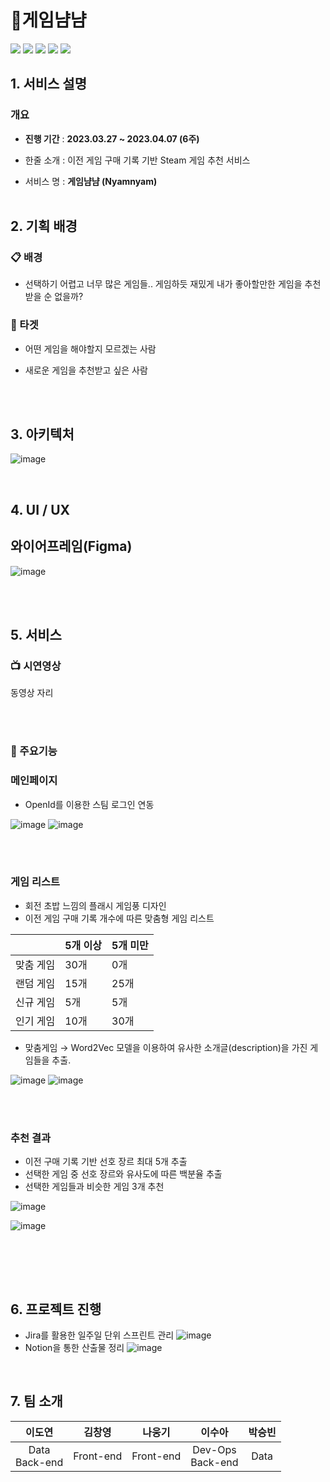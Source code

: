 # 🍣게임냠냠

<img src="https://img.shields.io/badge/React-61DAFB?style=for-the-badge&logo=React&logoColor=white">
<img src="https://img.shields.io/badge/FastAPI-009688?style=for-the-badge&logo=FastAPI&logoColor=white">
<img src="https://img.shields.io/badge/MongoDB-47A248?style=for-the-badge&logo=MongoDB&logoColor=white">
<img src="https://img.shields.io/badge/Jupyter-F37626?style=for-the-badge&logo=Jupyter&logoColor=white">
<img src="https://img.shields.io/badge/Jenkins-D24939?style=for-the-badge&logo=Jenkins&logoColor=white">

## 1. 서비스 설명

### 개요

- **진행 기간** : **2023.03.27 ~ 2023.04.07 (6주)**

- 한줄 소개 : 이전 게임 구매 기록 기반 Steam 게임 추천 서비스

- 서비스 명 : **게임냠냠 (Nyamnyam)**
  <br/>
  <br/>

## 2. 기획 배경

### 📋 배경

- 선택하기 어렵고 너무 많은 게임들.. 게임하듯 재밌게 내가 좋아할만한 게임을 추천받을 순 없을까?
  <br/>

### 🎯 타겟

- 어떤 게임을 해야할지 모르겠는 사람

- 새로운 게임을 추천받고 싶은 사람

  <br/>
  <br/>

## 3.  아키텍처

![image](https://user-images.githubusercontent.com/44861724/230246422-1105f9e2-0852-412b-ad64-7759bf3f7557.png)


<br/>

## 4. UI / UX

## 와이어프레임(Figma)

![image](https://user-images.githubusercontent.com/44861724/230244591-40b6cb5c-a776-4e0f-a5fd-8a5e27de9af9.png)


<br/><br/>


## 5. 서비스

### 📺 시연영상

동영상 자리

<br/><br/>

### 🔎 주요기능

### 메인페이지

- OpenId를 이용한 스팀 로그인 연동

![image](https://user-images.githubusercontent.com/44861724/230276576-75c074cd-b935-40c4-91aa-e6d509ea8fab.png)
![image](https://user-images.githubusercontent.com/44861724/230278700-c94eaf60-03c9-4b86-8d8f-a89277b9e8f0.png)

<br/><br/>

### 게임 리스트
- 회전 초밥 느낌의 플래시 게임풍 디자인
- 이전 게임 구매 기록 개수에 따른 맞춤형 게임 리스트

|          | 5개 이상 | 5개 미만 |
|----------|---------|---------|
| 맞춤 게임 | 30개    | 0개     |
| 랜덤 게임 | 15개    | 25개    |
| 신규 게임 | 5개     | 5개     |
| 인기 게임 | 10개    | 30개    |

- 맞춤게임 → Word2Vec 모델을 이용하여 유사한 소개글(description)을 가진 게임들을 추출.

![image](https://user-images.githubusercontent.com/44861724/230276935-9b2dae40-3429-4941-a511-54c31087d988.png)
![image](https://user-images.githubusercontent.com/44861724/230277237-fb712132-5826-4fba-b1e1-af840f76ff3a.png)

<br/><br/>

### 추천 결과
- 이전 구매 기록 기반 선호 장르 최대 5개 추출
- 선택한 게임 중 선호 장르와 유사도에 따른 백분율 추출
- 선택한 게임들과 비슷한 게임 3개 추천

![image](https://user-images.githubusercontent.com/44861724/230317282-1e73ef19-a21a-4e69-917e-53ba7eab2c51.png)

![image](https://user-images.githubusercontent.com/44861724/230278527-1ec2dc4b-a456-4288-807d-19dae647e3fd.png)

<br/><br/>

<br/>

## 6. 프로젝트 진행

- Jira를 활용한 일주일 단위 스프린트 관리
![image](https://user-images.githubusercontent.com/44861724/230248082-44748b63-b87a-40e5-9e4a-9e053d5abae6.png)
- Notion을 통한 산출물 정리
![image](https://user-images.githubusercontent.com/44861724/230247836-82bbef77-74c9-4cf8-bc5f-04768769b08a.png)

<br/>


## 7. 팀 소개


|이도연|김창영|나웅기|이수아|박승빈|
| :---: | :---: | :---: | :---: | :---: |
|Data<br/>Back-end<br/>|Front-end<br/>|Front-end<br/>|Dev-Ops<br/>Back-end|Data

<br/>
